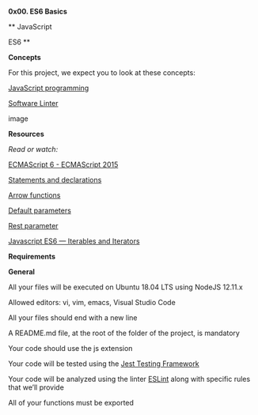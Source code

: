 
**0x00. ES6 Basics**

**
JavaScript

ES6
**

**Concepts**

For this project, we expect you to look at these concepts:

[JavaScript programming](https://intranet.alxswe.com/concepts/852)

[Software Linter](https://intranet.alxswe.com/concepts/542)

image 

**Resources**

*Read or watch:*

[ECMAScript 6 - ECMAScript 2015](https://intranet.alxswe.com/rltoken/NW1dFLFExQ12_hD8yvkV3A)

[Statements and declarations](https://intranet.alxswe.com/rltoken/sroRUsUvOZV28V99MHDenw)

[Arrow functions](https://intranet.alxswe.com/rltoken/N2WLylppCtkkX3YFFtyUHw)

[Default parameters](https://intranet.alxswe.com/rltoken/kbw9gMO6sdeOKAY23SYVgA)

[Rest parameter](https://intranet.alxswe.com/rltoken/erZfCvacuGVk9z1CQlJvYQ)

[Javascript ES6 — Iterables and Iterators](https://intranet.alxswe.com/rltoken/k4hZsX3vRfX2FkAithvjoA)

**Requirements**

**General**

All your files will be executed on Ubuntu 18.04 LTS using NodeJS 12.11.x

Allowed editors: vi, vim, emacs, Visual Studio Code

All your files should end with a new line

A README.md file, at the root of the folder of the project, is mandatory

Your code should use the js extension

Your code will be tested using the [Jest Testing Framework](https://intranet.alxswe.com/rltoken/ECZpKsJ3fm1qRA7lDyhd_Q)

Your code will be analyzed using the linter [ESLint]() along with specific rules that we’ll provide

All of your functions must be exported

